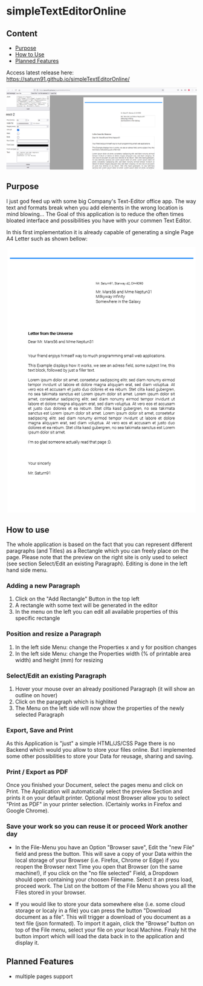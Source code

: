 # simpleTextEditorOnline

## Content
- [Purpose](#purpose-tag)
- [How to Use](#usage-tag)
- [Planned Features](#plannedFeatures)

Access latest release here: https://saturn91.github.io/simpleTextEditorOnline/

<div align="center">
  <img src="https://raw.githubusercontent.com/Saturn91/simpleTextEditorOnline/master/documentation/usage.png" alt="application usage"/>
</div>

## <a name="purpose-tag">Purpose</a>

I just god feed up with some big Company's Text-Editor office app. The way text and formats break when you add elements in the wrong location is mind blowing... 
The Goal of this application is to reduce the often times bloated interface and possibilities you have with your commen Text Editor. 

In this first implementation it is already capable of generating a single Page A4 Letter such as shown bellow:
<div align="center">
  <img src="https://raw.githubusercontent.com/Saturn91/simpleTextEditorOnline/master/documentation/example.png" alt="generated A4 Letter as PDF" width="500px"/>
</div>

## <a name="usage-tag">How to use</a>
The whole application is based on the fact that you can represent different paragraphs (and Titles) as a Rectangle which you can freely place on the page. Please note that the preview on the right site is only used to select (see section Select/Edit an existing Paragraph). Editing is done in the left hand side menu.

### Adding a new Paragraph

1. Click on the "Add Rectangle" Button in the top left
1. A rectangle with some text will be generated in the editor
1. In the menu on the left you can edit all available properties of this specific rectangle

### Position and resize a Paragraph

1. In the left side Menu: change the Properties x and y for position changes
1. In the left side Menu: change the Properties width (% of printable area width) and height (mm) for resizing

### Select/Edit an existing Paragraph

1. Hover your mouse over an already positioned Paragraph (it will show an outline on hover)
2. Click on the paragraph which is highlited
3. The Menu on the left side will now show the properties of the newly selected Paragraph

### Export, Save and Print

As this Application is "just" a simple HTML/JS/CSS Page there is no Backend which would you allow to store your files online. But I implemented some other possibilities to store your Data for reusage, sharing and saving.

### Print / Export as PDF

Once you finished your Document, select the pages menu and click on Print. The Application will automatically select the preview Section and prints it on your default printer. Optional 
most Browser allow you to select "Print as PDF" in your printer selection. (Certainly works in Firefox and Google Chrome).

### Save your work so you can reuse it or proceed Work another day

- In the File-Menu you have an Option "Browser save", Edit the "new File" field and press the button. This will save a copy of your Data within the local storage of your Browser (i.e. Firefox, Chrome or Edge) if you reopen the Browser 
next Time you open that Browser (on the same machine!), if you click on the "no file selected" Field, a Dropdown should open containing your choosen Filename. Select it an press load, proceed work. The List on the bottom of the File Menu shows you all the Files stored in your browser.

- If you would like to store your data somewhere else (i.e. some cloud storage or localy in a file) you can press the button "Download document as a file". This will trigger a download of you document as a text file (json formated). To import it again, click the "Browse" button on top of the File menu, select your file on your local Machine. Finaly hit the button import which will load the data back in to the application and display it.

## <a name="plannedFeatures">Planned Features</a>
- multiple pages support
